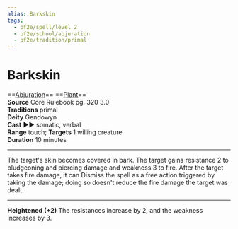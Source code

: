 ```yaml
---
alias: Barkskin
tags:
  - pf2e/spell/level_2
  - pf2e/school/abjuration
  - pf2e/tradition/primal
---
```


# Barkskin

==[Abjuration](../../../Traits/Abjuration.md)== ==[Plant](../../../Traits/Plant.md)==  
__Source__ Core Rulebook pg. 320 3.0  
**Traditions** primal  
**Deity** Gendowyn  
**Cast** ►► somatic, verbal  
**Range** touch; **Targets** 1 willing creature  
**Duration** 10 minutes

---

The target's skin becomes covered in bark. The target gains resistance 2 to bludgeoning and piercing damage and weakness 3 to fire. After the target takes fire damage, it can Dismiss the spell as a free action triggered by taking the damage; doing so doesn't reduce the fire damage the target was dealt.

<hr>

**Heightened (+2)** The resistances increase by 2, and the weakness increases by 3.
